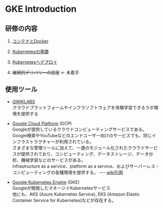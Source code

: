 # GKE Introduction

## 研修の内容

1. [コンテナとDocker](./training_contents/introduction_to_container_and_docker.md)

2. [Kubernetesの基礎]()

3. [Kubernetesへデプロイ]()

4. ~~継続的デリバリーの設定~~ <- 未着手


## 使用ツール

- [QWIKLABS](https://www.qwiklabs.com/?locale=ja)  
クラウドプラットフォームやインフラソフトウェアを体験学習できるラボ環境を提供する  

- [Google Cloud Platform](https://cloud.google.com/docs/overview?hl=ja) (GCP)  
Googleが提供しているクラウドコンピューティングサービスである。  
Google検索やYouTubeなどのエンドユーザー向けのサービスでも、同じインフラストラクチャーが利用されている。  
さまざまな管理ツールに加えて、一連のモジュール化されたクラウドサービスが提供されており、コンピューティング、データストレージ、データ分析、機械学習などのサービスがある。  
infrastructure as a service、platform as a service、およびサーバーレス・コンピューティングの各種環境を提供する。 --- [wiki引用](https://ja.wikipedia.org/wiki/Google_Cloud_Platform)  

- [Google Kubernetes Engine](https://cloud.google.com/kubernetes-engine?hl=ja) (GKE)  
Googleが開発したマネージドKubernetesサービス  
他にも、AKS (Azure Kubernetes Service), EKS (Amazon Elastic Container Service for Kubernetes)などが存在する。

